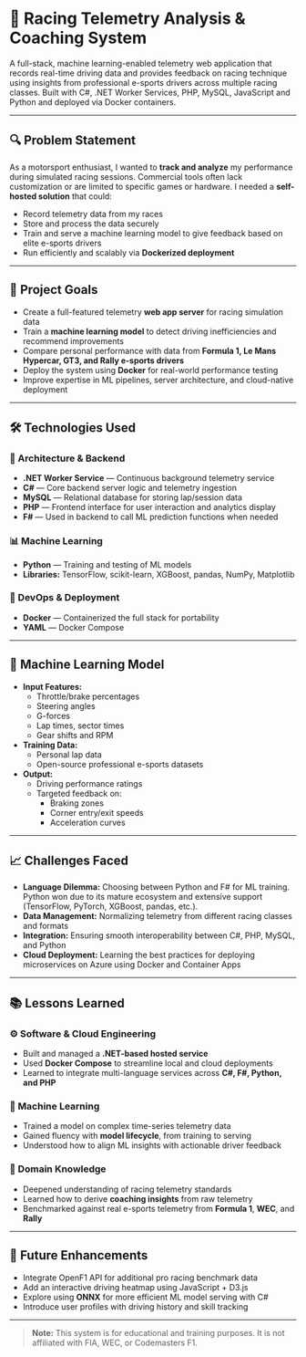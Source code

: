 # 🏁 Racing Telemetry Analysis & Coaching System

A full-stack, machine learning-enabled telemetry web application that records real-time driving data and provides feedback on racing technique using insights from professional e-sports drivers across multiple racing classes. Built with C#, .NET Worker Services, PHP, MySQL, JavaScript and Python and deployed via Docker containers.

---

## 🔍 Problem Statement

As a motorsport enthusiast, I wanted to **track and analyze** my performance during simulated racing sessions. Commercial tools often lack customization or are limited to specific games or hardware. I needed a **self-hosted solution** that could:
- Record telemetry data from my races
- Store and process the data securely
- Train and serve a machine learning model to give feedback based on elite e-sports drivers
- Run efficiently and scalably via **Dockerized deployment**

---

## 🎯 Project Goals

- Create a full-featured telemetry **web app server** for racing simulation data
- Train a **machine learning model** to detect driving inefficiencies and recommend improvements
- Compare personal performance with data from **Formula 1, Le Mans Hypercar, GT3, and Rally e-sports drivers**
- Deploy the system using **Docker** for real-world performance testing
- Improve expertise in ML pipelines, server architecture, and cloud-native deployment

---

## 🛠️ Technologies Used

### 🧩 Architecture & Backend
- **.NET Worker Service** — Continuous background telemetry service
- **C#** — Core backend server logic and telemetry ingestion
- **MySQL** — Relational database for storing lap/session data
- **PHP** — Frontend interface for user interaction and analytics display
- **F#** — Used in backend to call ML prediction functions when needed

### 📊 Machine Learning
- **Python** — Training and testing of ML models
- **Libraries:** TensorFlow, scikit-learn, XGBoost, pandas, NumPy, Matplotlib

### 🐳 DevOps & Deployment
- **Docker** — Containerized the full stack for portability
- **YAML** — Docker Compose

---

## 🧠 Machine Learning Model

- **Input Features:**
  - Throttle/brake percentages
  - Steering angles
  - G-forces
  - Lap times, sector times
  - Gear shifts and RPM
- **Training Data:**
  - Personal lap data
  - Open-source professional e-sports datasets
- **Output:**
  - Driving performance ratings
  - Targeted feedback on:
    - Braking zones
    - Corner entry/exit speeds
    - Acceleration curves

---

## 📈 Challenges Faced

- **Language Dilemma:** Choosing between Python and F# for ML training. Python won due to its mature ecosystem and extensive support (TensorFlow, PyTorch, XGBoost, pandas, etc.).
- **Data Management:** Normalizing telemetry from different racing classes and formats
- **Integration:** Ensuring smooth interoperability between C#, PHP, MySQL, and Python
- **Cloud Deployment:** Learning the best practices for deploying microservices on Azure using Docker and Container Apps

---

## 📚 Lessons Learned

### ⚙️ Software & Cloud Engineering
- Built and managed a **.NET-based hosted service**
- Used **Docker Compose** to streamline local and cloud deployments
- Learned to integrate multi-language services across **C#, F#, Python, and PHP**

### 🧠 Machine Learning
- Trained a model on complex time-series telemetry data
- Gained fluency with **model lifecycle**, from training to serving
- Understood how to align ML insights with actionable driver feedback

### 🚗 Domain Knowledge
- Deepened understanding of racing telemetry standards
- Learned how to derive **coaching insights** from raw telemetry
- Benchmarked against real e-sports telemetry from **Formula 1**, **WEC**, and **Rally**

---

## 🚀 Future Enhancements

- Integrate OpenF1 API for additional pro racing benchmark data
- Add an interactive driving heatmap using JavaScript + D3.js
- Explore using **ONNX** for more efficient ML model serving with C#
- Introduce user profiles with driving history and skill tracking

---

> **Note:** This system is for educational and training purposes. It is not affiliated with FIA, WEC, or Codemasters F1.
